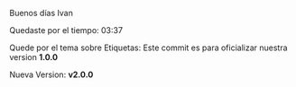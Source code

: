 Buenos días Ivan 

Quedaste por el tiempo: 03:37

Quede por el tema sobre Etiquetas: Este commit es para oficializar nuestra version **1.0.0**

Nueva Version: **v2.0.0**

